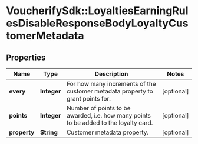 # VoucherifySdk::LoyaltiesEarningRulesDisableResponseBodyLoyaltyCustomerMetadata

## Properties

| Name | Type | Description | Notes |
| ---- | ---- | ----------- | ----- |
| **every** | **Integer** | For how many increments of the customer metadata property to grant points for. | [optional] |
| **points** | **Integer** | Number of points to be awarded, i.e. how many points to be added to the loyalty card. | [optional] |
| **property** | **String** | Customer metadata property. | [optional] |

